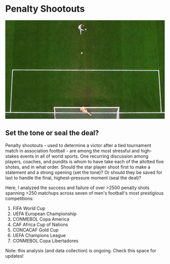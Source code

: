 # Penalty Shootouts

![](resources/messi_pk.webp)

## Set the tone or seal the deal?

Penalty shootouts - used to determine a victor after a tied tournament match in association football - are among the most 
stressful and high-stakes events in all of world sports. One recurring discussion among players, coaches, and pundits is whom 
to have take each of the allotted five shotes, and in what order. Should the star player shoot first to make a statement and a strong
opening (set the tone)? Or should they be saved for last to handle the final, highest-pressure moment (seal the deal)?

Here, I analyzed the success and failure of over >2500 penalty shots spanning >250 matchups across seven of men's football's most
prestigious competitions:

1. FIFA World Cup
2. UEFA European Championship
3. CONMEBOL Copa America
4. CAF Africa Cup of Nations
5. CONCACAF Gold Cup
6. UEFA Champions League
7. CONMEBOL Copa Libertadores

Note: this analysis (and data collection) is ongoing. Check this space for updates!
